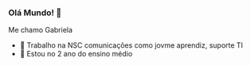### Olá Mundo! 👋

Me chamo Gabriela

- 🔭 Trabalho na NSC comunicações como jovme aprendiz, suporte TI
- 🌱 Estou no 2 ano do ensino médio
